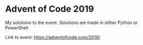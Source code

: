# Advent of Code 2019

My solutions to the event. Solutions are made in either Python or PowerShell.

Link to event: https://adventofcode.com/2019/